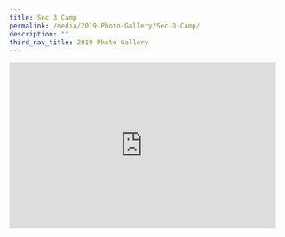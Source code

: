 ```yaml
---
title: Sec 3 Camp
permalink: /media/2019-Photo-Gallery/Sec-3-Camp/
description: ""
third_nav_title: 2019 Photo Gallery
---
```

<iframe allowfullscreen="true" height="299" width="480" frameborder="0" src="https://docs.google.com/presentation/d/e/2PACX-1vQEM4KOdra8IBqQQcybrvT3TQf-DP_YMKqmmMJzPZjzg8ykdgtztLYnQg6e1vQrH2nEJINH3is3OT3K/embed?start=false&amp;loop=false&amp;delayms=3000"></iframe>